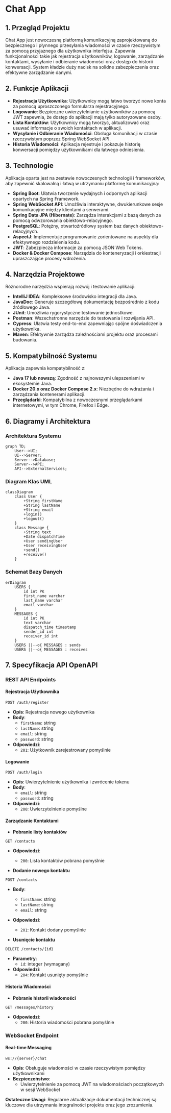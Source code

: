 # Chat App

## 1. Przegląd Projektu

Chat App jest nowoczesną platformą komunikacyjną zaprojektowaną do bezpiecznego i płynnego przesyłania wiadomości w czasie rzeczywistym za pomocą przyjaznego dla użytkownika interfejsu. Zapewnia funkcjonalności takie jak rejestracja użytkowników, logowanie, zarządzanie kontaktami, wysyłanie i odbieranie wiadomości oraz dostęp do historii konwersacji. System kładzie duży nacisk na solidne zabezpieczenia oraz efektywne zarządzanie danymi.

## 2. Funkcje Aplikacji

- **Rejestracja Użytkownika**: Użytkownicy mogą łatwo tworzyć nowe konta za pomocą uproszczonego formularza rejestracyjnego.
- **Logowanie**: Bezpieczne uwierzytelnianie użytkowników za pomocą JWT zapewnia, że dostęp do aplikacji mają tylko autoryzowane osoby.
- **Lista Kontaktów**: Użytkownicy mogą tworzyć, aktualizować oraz usuwać informacje o swoich kontaktach w aplikacji.
- **Wysyłanie i Odbieranie Wiadomości**: Obsługa komunikacji w czasie rzeczywistym poprzez Spring WebSocket API.
- **Historia Wiadomości**: Aplikacja rejestruje i pokazuje historię konwersacji pomiędzy użytkownikami dla łatwego odniesienia.

## 3. Technologie

Aplikacja oparta jest na zestawie nowoczesnych technologii i frameworków, aby zapewnić skalowalną i łatwą w utrzymaniu platformę komunikacyjną:

- **Spring Boot**: Ułatwia tworzenie wydajnych i odpornych aplikacji opartych na Spring Framework.
- **Spring WebSocket API**: Umożliwia interaktywne, dwukierunkowe sesje komunikacyjne między klientami a serwerami.
- **Spring Data JPA (Hibernate)**: Zarządza interakcjami z bazą danych za pomocą odwzorowania obiektowo-relacyjnego.
- **PostgreSQL**: Potężny, otwartoźródłowy system baz danych obiektowo-relacyjnych.
- **AspectJ**: Implementuje programowanie zorientowane na aspekty dla efektywnego rozdzielenia kodu.
- **JWT**: Zabezpiecza informacje za pomocą JSON Web Tokens.
- **Docker & Docker Compose**: Narzędzia do konteneryzacji i orkiestracji upraszczające procesy wdrożenia.

## 4. Narzędzia Projektowe

Różnorodne narzędzia wspierają rozwój i testowanie aplikacji:

- **IntelliJ IDEA**: Kompleksowe środowisko integracji dla Java.
- **JavaDoc**: Generuje szczegółową dokumentację bezpośrednio z kodu źródłowego Java.
- **JUnit**: Umożliwia rygorystyczne testowanie jednostkowe.
- **Postman**: Wszechstronne narzędzie do testowania i rozwijania API.
- **Cypress**: Ułatwia testy end-to-end zapewniając spójne doświadczenia użytkownika.
- **Maven**: Efektywnie zarządza zależnościami projektu oraz procesami budowania.

## 5. Kompatybilność Systemu

Aplikacja zapewnia kompatybilność z:

- **Java 17 lub nowszą**: Zgodność z najnowszymi ulepszeniami w ekosystemie Java.
- **Docker 20.x oraz Docker Compose 2.x**: Niezbędne do wdrażania i zarządzania kontenerami aplikacji.
- **Przeglądarki**: Kompatybilna z nowoczesnymi przeglądarkami internetowymi, w tym Chrome, Firefox i Edge.

## 6. Diagramy i Architektura

### Architektura Systemu
```mermaid
graph TD;
    User-->UI;
    UI-->Server;
    Server-->Database;
    Server-->API;
    API-->ExternalServices;
```

### Diagram Klas UML
```mermaid
classDiagram
    class User {
        +String firstName
        +String lastName
        +String email
        +login()
        +logout()
    }
    class Message {
        +String text
        +Date dispatchTime
        +User sendingUser
        +User receivingUser
        +send()
        +receive()
    }
```

### Schemat Bazy Danych
```mermaid
erDiagram
    USERS {
        id int PK
        first_name varchar
        last_name varchar
        email varchar
    }
    MESSAGES {
        id int PK
        text varchar
        dispatch_time timestamp
        sender_id int
        receiver_id int
    }
    USERS ||--o{ MESSAGES : sends
    USERS ||--o{ MESSAGES : receives
```

## 7. Specyfikacja API OpenAPI

### REST API Endpoints

#### Rejestracja Użytkownika
```http
POST /auth/register
```
- **Opis**: Rejestracja nowego użytkownika
- **Body**: 
  - `firstName`: string
  - `lastName`: string
  - `email`: string
  - `password`: string
- **Odpowiedzi**: 
  - `201`: Użytkownik zarejestrowany pomyślnie

#### Logowanie
```http
POST /auth/login
```
- **Opis**: Uwierzytelnienie użytkownika i zwrócenie tokenu
- **Body**: 
  - `email`: string
  - `password`: string
- **Odpowiedzi**: 
  - `200`: Uwierzytelnienie pomyślne

#### Zarządzanie Kontaktami
- **Pobranie listy kontaktów**
```http
GET /contacts
```
  - **Odpowiedzi**: 
    - `200`: Lista kontaktów pobrana pomyślnie

- **Dodanie nowego kontaktu**
```http
POST /contacts
```
  - **Body**: 
    - `firstName`: string
    - `lastName`: string
    - `email`: string
  - **Odpowiedzi**: 
    - `201`: Kontakt dodany pomyślnie

- **Usunięcie kontaktu**
```http
DELETE /contacts/{id}
```
  - **Parametry**: 
    - `id`: integer (wymagany)
  - **Odpowiedzi**: 
    - `204`: Kontakt usunięty pomyślnie

#### Historia Wiadomości
- **Pobranie historii wiadomości**
```http
GET /messages/history
```
  - **Odpowiedzi**: 
    - `200`: Historia wiadomości pobrana pomyślnie

### WebSocket Endpoint

#### Real-time Messaging
```websocket
ws://{server}/chat
```
- **Opis**: Obsługuje wiadomości w czasie rzeczywistym pomiędzy użytkownikami
- **Bezpieczeństwo**: 
  - Uwierzytelnienie za pomocą JWT na wiadomościach początkowych w sesji WebSocket

**Ostateczne Uwagi**: Regularne aktualizacje dokumentacji technicznej są kluczowe dla utrzymania integralności projektu oraz jego zrozumienia.
